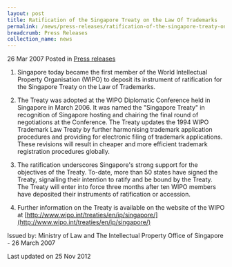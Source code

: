 ```yaml
---
layout: post
title: Ratification of the Singapore Treaty on the Law Of Trademarks
permalink: /news/press-releases/ratification-of-the-singapore-treaty-on-the-law-of-trademarks
breadcrumb: Press Releases
collection_name: news
---
```


26 Mar 2007 Posted in [Press releases](/news/press-releases)

1. Singapore today became the first member of the World Intellectual Property Organisation (WIPO) to deposit its instrument of ratification for the Singapore Treaty on the Law of Trademarks. 

2. The Treaty was adopted at the WIPO Diplomatic Conference held in Singapore in March 2006. It was named the "Singapore Treaty" in recognition of Singapore hosting and chairing the final round of negotiations at the Conference. The Treaty updates the 1994 WIPO Trademark Law Treaty by further harmonising trademark application procedures and providing for electronic filing of trademark applications. These revisions will result in cheaper and more efficient trademark registration procedures globally.

3. The ratification underscores Singapore's strong support for the objectives of the Treaty. To-date, more than 50 states have signed the Treaty, signalling their intention to ratify and be bound by the Treaty. The Treaty will enter into force three months after ten WIPO members have deposited their instruments of ratification or accession.

4. Further information on the Treaty is available on the website of the WIPO at [http://www.wipo.int/treaties/en/ip/singapore/](http://www.wipo.int/treaties/en/ip/singapore/)

Issued by: Ministry of Law and The Intellectual Property Office of Singapore - 26 March 2007



<p class="right-side-updated">Last updated on 25 Nov 2012</p>
